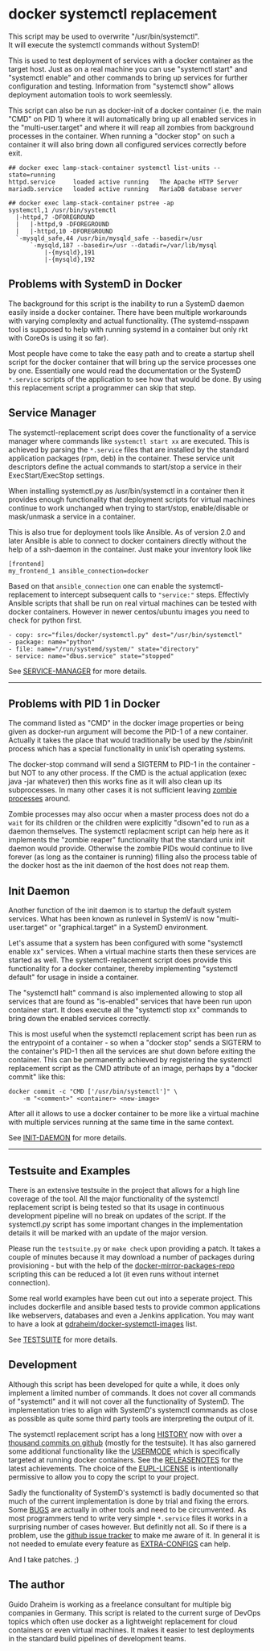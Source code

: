 # docker systemctl replacement

This script may be used to overwrite "/usr/bin/systemctl".   
It will execute the systemctl commands without SystemD!

This is used to test deployment of services with a docker
container as the target host. Just as on a real machine you 
can use "systemctl start" and "systemctl enable" and other 
commands to bring up services for further configuration and 
testing. Information from "systemctl show" allows deployment
automation tools to work seemlessly.

This script can also be run as docker-init of a docker container
(i.e. the main "CMD" on PID 1) where it will automatically bring 
up all enabled services in the "multi-user.target" and where it 
will reap all zombies from background processes in the container.
When running a "docker stop" on such a container it will also 
bring down all configured services correctly before exit.

    ## docker exec lamp-stack-container systemctl list-units --state=running
    httpd.service     loaded active running   The Apache HTTP Server
    mariadb.service   loaded active running   MariaDB database server
    
    ## docker exec lamp-stack-container pstree -ap
    systemctl,1 /usr/bin/systemctl
      |-httpd,7 -DFOREGROUND
      |   |-httpd,9 -DFOREGROUND
      |   |-httpd,10 -DFOREGROUND
      `-mysqld_safe,44 /usr/bin/mysqld_safe --basedir=/usr
          `-mysqld,187 --basedir=/usr --datadir=/var/lib/mysql
              |-{mysqld},191
              |-{mysqld},192

## Problems with SystemD in Docker

The background for this script is the inability to run a
SystemD daemon easily inside a docker container. There have
been multiple workarounds with varying complexity and actual
functionality. (The systemd-nsspawn tool is supposed to help 
with  running systemd in a container but only rkt with CoreOs 
is using it so far).

Most people have come to take the easy path and to create a
startup shell script for the docker container that will
bring up the service processes one by one. Essentially one would
read the documentation or the SystemD `*.service` scripts of the
application to see how that would be done. By using this
replacement script a programmer can skip that step.

## Service Manager

The systemctl-replacement script does cover the functionality
of a service manager where commands like `systemctl start xx`
are executed. This is achieved by parsing the `*.service`
files that are installed by the standard application packages 
(rpm, deb) in the container. These service unit descriptors
define the actual commands to start/stop a service in their
ExecStart/ExecStop settings.

When installing systemctl.py as /usr/bin/systemctl in a
container then it provides enough functionality that
deployment scripts for virtual machines continue to
work unchanged when trying to start/stop, enable/disable
or mask/unmask a service in a container.

This is also true for deployment tools like Ansible. As of 
version 2.0 and later Ansible is able to connect to docker 
containers directly without the help of a ssh-daemon in 
the container. Just make your inventory look like

    [frontend]
    my_frontend_1 ansible_connection=docker

Based on that `ansible_connection` one can enable the
systemctl-replacement to intercept subsequent calls
to `"service:"` steps. Effectivly Ansible scripts that 
shall be run on real virtual machines can be tested 
with docker containers. However in newer centos/ubuntu
images you need to check for python first.

    - copy: src="files/docker/systemctl.py" dest="/usr/bin/systemctl"
    - package: name="python"
    - file: name="/run/systemd/system/" state="directory"
    - service: name="dbus.service" state="stopped"

See [SERVICE-MANAGER](SERVICE-MANAGER.md) for more details.

---

## Problems with PID 1 in Docker

The command listed as "CMD" in the docker image properties
or being given as docker-run argument will become the PID-1
of a new container. Actually it takes the place that would
traditionally be used by the /sbin/init process which has
a special functionality in unix'ish operating systems.

The docker-stop command will send a SIGTERM to PID-1 in
the container - but NOT to any other process. If the CMD
is the actual application (exec java -jar whatever) then 
this works fine as it will also clean up its subprocesses. 
In many other cases it is not sufficient leaving 
[zombie processes](https://www.howtogeek.com/119815/) 
around.

Zombie processes may also occur when a master process does 
not do a `wait` for its children or the children were
explicitly "disown"ed to run as a daemon themselves. The
systemctl replacment script can help here as it implements 
the "zombie reaper" functionality that the standard unix
init daemon would provide. Otherwise the zombie PIDs would
continue to live forever (as long as the container is
running) filling also the process table of the docker host
as the init daemon of the host does not reap them.

## Init Daemon

Another function of the init daemon is to startup the
default system services. What has been known as runlevel
in SystemV is now "multi-user.target" or "graphical.target"
in a SystemD environment.

Let's assume that a system has been configured with some
"systemctl enable xx" services. When a virtual machine
starts then these services are started as well. The
systemctl-replacement script does provide this functionality
for a docker container, thereby implementing
"systemctl default" for usage in inside a container.

The "systemctl halt" command is also implemented
allowing to stop all services that are found as
"is-enabled" services that have been run upon container
start. It does execute all the "systemctl stop xx"
commands to bring down the enabled services correctly.

This is most useful when the systemctl replacement script 
has been run as the entrypoint of a container - so when a 
"docker stop" sends a SIGTERM to the container's PID-1 then 
all the services are shut down before exiting the container.
This can be permanently achieved by registering the
systemctl replacement script  as the CMD attribute of an 
image, perhaps by a "docker commit" like this:

    docker commit -c "CMD ['/usr/bin/systemctl']" \
        -m "<comment>" <container> <new-image>

After all it allows to use a docker container to be
more like a virtual machine with multiple services
running at the same time in the same context.

See [INIT-DAEMON](INIT-DAEMON.md) for more details.

---

## Testsuite and Examples

There is an extensive testsuite in the project that allows
for a high line coverage of the tool. All the major functionality
of the systemctl replacement script is being tested so that its 
usage in continuous development pipeline will no break on updates 
of the script. If the systemctl.py script has some important
changes in the implementation details it will be marked with
an update of the major version.

Please run the `testsuite.py` or `make check` upon providing
a patch. It takes a couple of minutes because it may download
a number of packages during provisioning - but with the help of the
[docker-mirror-packages-repo](https://github.com/gdraheim/docker-mirror-packages-repo)
scripting this can be reduced a lot (it even runs without internet connection).

Some real world examples have been cut out into a seperate
project. This includes dockerfile and ansible based tests
to provide common applications like webservers, databases
and even a Jenkins application. You may want to have a look
at [gdraheim/docker-systemctl-images](https://github.com/gdraheim/docker-systemctl-images)
list.


See [TESTSUITE](TESTUITE.md) for more details.

## Development

Although this script has been developed for quite a while,
it does only implement a limited number of commands. It
does not cover all commands of "systemctl" and it will not
cover all the functionality of SystemD. The implementation
tries to align with SystemD's systemctl commands as close
as possible as quite some third party tools are interpreting
the output of it.

The systemctl replacement script has a long [HISTORY](HISTORY.md)
now with over a [thousand commits on github](https://github.com/gdraheim/docker-systemctl-replacement/tree/master)
(mostly for the testsuite). It has also garnered some additional 
functionality like the [USERMODE](USERMODE.md) which is 
specifically targeted at running docker containers. See the 
[RELEASENOTES](RELEASENOTES.md) for the latest achievements.
The choice of the [EUPL-LICENSE](EUPL-LICENSE.md) is intentionally
permissive to allow you to copy the script to your project.

Sadly the functionality of SystemD's systemctl is badly 
documented so that much of the current implementation is 
done by trial and fixing the errors. Some [BUGS](BUGS.md)
are actually in other tools and need to be circumvented. As 
most programmers tend to write very simple `*.service` files 
it works in a surprising number of cases however. But definitly 
not all. So if there is a problem, use the
[github issue tracker](https://github.com/gdraheim/docker-systemctl-replacement/issues)
to make me aware of it. In general it is not needed to emulate
every feature as [EXTRA-CONFIGS](EXTRA-CONFIGS.md) can help.

And I take patches. ;)

## The author

Guido Draheim is working as a freelance consultant for
multiple big companies in Germany. This script is related to 
the current surge of DevOps topics which often use docker 
as a lightweight replacement for cloud containers or even 
virtual machines. It makes it easier to test deployments
in the standard build pipelines of development teams.

